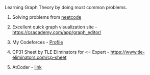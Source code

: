 Learning Graph Theory by doing most common problems.

1. Solving problems from [neetcode](https://neetcode.io/)

2. Excellent quick graph visualization site - https://csacademy.com/app/graph_editor/

3. My Codeforces - [Profile](https://codeforces.com/profile/voterak)

4. CP31 Sheet by TLE Eliminators for <=  Expert - https://www.tle-eliminators.com/cp-sheet

6. AtCoder - [link](https://atcoder.jp/home)
